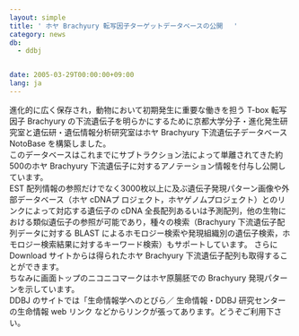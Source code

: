 ```yaml
---
layout: simple
title: ' ホヤ Brachyury 転写因子ターゲットデータベースの公開 　'
category: news
db:
  - ddbj


date: 2005-03-29T00:00:00+09:00
lang: ja
---
```


進化的に広く保存され，動物において初期発生に重要な働きを担う T-box 転写因子 Brachyury の下流遺伝子を明らかにするために京都大学分子・進化発生研究室と遺伝研・遺伝情報分析研究室はホヤ Brachyury 下流遺伝子データベース NotoBase を構築しました。<br>このデータベースはこれまでにサブトラクション法によって単離されてきた約500のホヤ Brachyury 下流遺伝子に対するアノテーション情報を付与し公開しています。<br>EST 配列情報の参照だけでなく3000枚以上に及ぶ遺伝子発現パターン画像や外部データベース（ホヤ cDNAプ ロジェクト，ホヤゲノムプロジェクト）とのリンクによって対応する遺伝子の cDNA 全長配列あるいは予測配列，他の生物における類似遺伝子の参照が可能であり，種々の検索（Brachyury 下流遺伝子配列データに対する BLAST によるホモロジー検索や発現組織別の遺伝子検索，ホモロジー検索結果に対するキーワード検索）もサポートしています。 さらに Download サイトからは得られたホヤ Brachyury 下流遺伝子配列も取得することができます。<br>ちなみに画面トップのニコニコマークはホヤ原腸胚での Brachyury 発現パターンを示しています。<br>DDBJ のサイトでは「生命情報学へのとびら／ 生命情報・DDBJ 研究センターの生命情報 web リンク などからリンクが張ってあります。どうぞご利用下さい。
